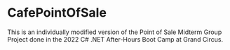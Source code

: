 # CafePointOfSale
This is an individually modified version of the Point of Sale Midterm Group Project done in the 2022 C# .NET After-Hours Boot Camp at Grand Circus.
